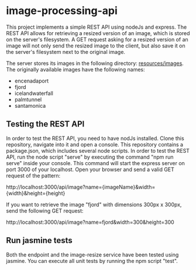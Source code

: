 # image-processing-api

This project implements a simple REST API using nodeJs and express. 
The REST API allows for retrieving a resized version of an image, which is stored on the server's filesystem. 
A GET request asking for a resized version of an image will not only send the resized image to the client, 
but also save it on the server's filesystem next to the original image.

The server stores its images in the following directory: [resources/images](https://github.com/LukBude/image-processing-api/tree/main/resources/images).
The originally available images have the following names: 
* encenadaport
* fjord
* icelandwaterfall
* palmtunnel
* santamonica

## Testing the REST API

In order to test the REST API, you need to have nodJs installed. Clone this repository, navigate into it and open a console. 
This repository contains a package.json, which includes several node scripts. 
In order to test the REST API, run the node script "serve" by executing the command "npm run serve" inside your console. 
This command will start the express server on port 3000 of your localhost. Open your browser and send a valid GET request of the pattern:

http://localhost:3000/api/image?name={imageName}&width={width}&height={height}

If you want to retrieve the image "fjord" with dimensions 300px x 300px, send the following GET request:

http://localhost:3000/api/image?name=fjord&width=300&height=300

## Run jasmine tests

Both the endpoint and the image-resize service have been tested using jasmine. You can execute all unit tests by running the npm script "test".
